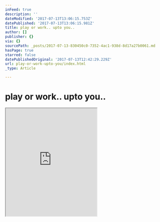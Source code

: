 ```yaml
---
inFeed: true
description: ''
dateModified: '2017-07-13T13:06:15.753Z'
datePublished: '2017-07-13T13:06:15.981Z'
title: play or work.. upto you..
author: []
publisher: {}
via: {}
sourcePath: _posts/2017-07-13-830450c0-7352-4ac1-938d-8d17a27b0061.md
hasPage: true
starred: false
datePublishedOriginal: '2017-07-13T12:42:29.229Z'
url: play-or-work-upto-you/index.html
_type: Article

---
```

# play or work.. upto you..

<iframe src="https://the-grid.github.io/ed-userhtml/?g=eJx1kMtqwzAQRff5CqFFs5Pq1m7rIDmfUvSYWMJ6GGmMSL6-xqG7djUw53KZM8JAQiiT8LeiIpCK9wCS6lwslEvKCSipxUjqENd64dzYVFlNyiyYc6gsAfI122PDIWqw30eUOYzh6lR1UnXb--s6ji8ou378-Oo_-6GnpHmLTtJu6Chx4GeHkr4NlKgQcrttIVRTAJKkWLb9ipgf_5AGevH4N5wEf5pNQhfCp5PwcT6Mzr9GrTWmtVeamRx5zcarsM8V1AKlsjXN573l-afr6QdH4msh" height="355" style=""></iframe>
